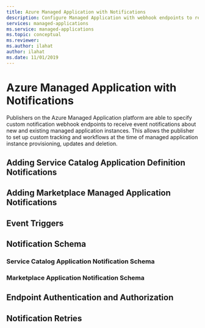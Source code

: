 ```yaml
---
title: Azure Managed Application with Notifications
description: Configure Managed Application with webhook endpoints to receive notifications about creates, updates, deletes and errors on the managed application instances.
services: managed-applications
ms.service: managed-applications
ms.topic: conceptual
ms.reviewer:
ms.author: ilahat
author: ilahat
ms.date: 11/01/2019
---
```

# Azure Managed Application with Notifications

Publishers on the Azure Managed Application platform are able to specify custom notification webhook endpoints to receive event notifications about new and existing managed application instances. This allows the publisher to set up custom tracking and workflows at the time of managed application instance provisioning, updates and deletion.

## Adding Service Catalog Application Definition Notifications

## Adding Marketplace Managed Application Notifications

## Event Triggers

## Notification Schema
### Service Catalog Application Notification Schema

### Marketplace Application Notification Schema

## Endpoint Authentication and Authorization

## Notification Retries




